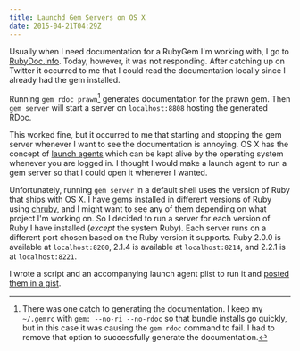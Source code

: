 ```yaml
---
title: Launchd Gem Servers on OS X
date: 2015-04-21T04:29Z
---
```

Usually when I need documentation for a RubyGem I'm working with, I go to [RubyDoc.info][].
Today, however, it was not responding.
After catching up on Twitter it occurred to me that I could read the documentation locally since I already had the gem installed.

Running `gem rdoc prawn`[^1] generates documentation for the prawn gem.
Then `gem server` will start a server on `localhost:8808` hosting the generated RDoc.

This worked fine, but it occurred to me that starting and stopping the gem server whenever I want to see the documentation is annoying.
OS X has the concept of [launch agents][] which can be kept alive by the operating system whenever you are logged in.
I thought I would make a launch agent to run a gem server so that I could open it whenever I wanted.

Unfortunately, running `gem server` in a default shell uses the version of Ruby that ships with OS X.
I have gems installed in different versions of Ruby using [chruby][], and I might want to see any of them depending on what project I'm working on.
So I decided to run a server for each version of Ruby I have installed (*except* the system Ruby).
Each server runs on a different port chosen based on the Ruby version it supports.
Ruby 2.0.0 is available at `localhost:8200`, 2.1.4 is available at `localhost:8214`, and 2.2.1 is at `localhost:8221`.

I wrote a script and an accompanying launch agent plist to run it and [posted them in a gist][gist].

[^1]: There was one catch to generating the documentation. I keep my `~/.gemrc` with `gem: --no-ri --no-rdoc` so that bundle installs go quickly, but in this case it was causing the `gem rdoc` command to fail. I had to remove that option to successfully generate the documentation.

[chruby]: https://github.com/postmodern/chruby
[gist]: https://gist.github.com/adamstegman/76d9cb40a8a3d92ea0e6
[launch agents]: https://developer.apple.com/library/mac/documentation/MacOSX/Conceptual/BPSystemStartup/Chapters/CreatingLaunchdJobs.html
[RubyDoc.info]: http://www.rubydoc.info/gems
